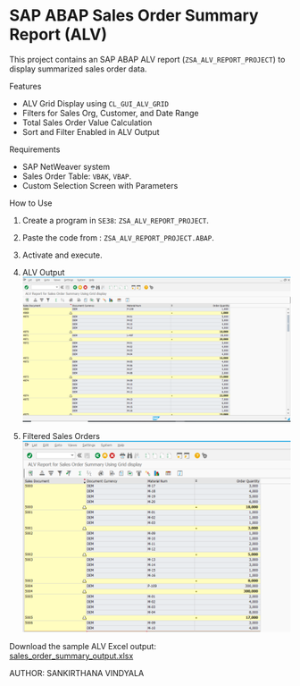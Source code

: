 # SAP ABAP Sales Order Summary Report (ALV)

This project contains an SAP ABAP ALV report (`ZSA_ALV_REPORT_PROJECT`) to display summarized sales order data.

 Features
- ALV Grid Display using `CL_GUI_ALV_GRID`
- Filters for Sales Org, Customer, and Date Range
- Total Sales Order Value Calculation
- Sort and Filter Enabled in ALV Output

 Requirements
- SAP NetWeaver system
- Sales Order Table: `VBAK`, `VBAP`.
- Custom Selection Screen with Parameters

 How to Use
1. Create a program in `SE38`: `ZSA_ALV_REPORT_PROJECT`.
2. Paste the code from : `ZSA_ALV_REPORT_PROJECT.ABAP`.
3. Activate and execute.

1. ALV Output
![ALV Output](ALV_SALES_ORDER_SUMMARY_OUTPUT.PNG)

2. Filtered Sales Orders
![Filter on sales document](FILTER_ON_SALES_DOCUMENT.PNG)

Download the sample ALV Excel output:  
[sales_order_summary_output.xlsx](ALV_GRID_PROJECT.xlsx)


AUTHOR:
SANKIRTHANA VINDYALA

